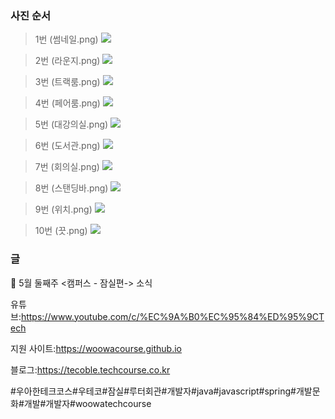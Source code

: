 ### 사진 순서
> 1번 (썸네일.png)
![](/%EC%9E%A0%EC%8B%A4%EC%BA%A0%ED%8D%BC%EC%8A%A4%EC%86%8C%EA%B0%9C/썸네일.png)

> 2번 (라운지.png)
![](/%EC%9E%A0%EC%8B%A4%EC%BA%A0%ED%8D%BC%EC%8A%A4%EC%86%8C%EA%B0%9C/%EB%9D%BC%EC%9A%B4%EC%A7%80.png)


> 3번 (트랙룸.png)
![](/%EC%9E%A0%EC%8B%A4%EC%BA%A0%ED%8D%BC%EC%8A%A4%EC%86%8C%EA%B0%9C/%ED%8A%B8%EB%9E%99%EB%A3%B8.png)

> 4번 (페어룸.png)
![](/잠실캠퍼스소개/페어룸.png)


> 5번 (대강의실.png)
![](/잠실캠퍼스소개/대강의실.png)

> 6번 (도서관.png)
![](/잠실캠퍼스소개/도서관.png)

> 7번 (회의실.png)
![](/잠실캠퍼스소개/회의실.png)

> 8번 (스탠딩바.png)
![](/잠실캠퍼스소개/스탠딩바.png)

> 9번 (위치.png)
![](/잠실캠퍼스소개/위치.png)

> 10번 (끗.png)
![](/잠실캠퍼스소개/끗.png)

### 글

📮 5월 둘째주 <캠퍼스 - 잠실편-> 소식

유튜브:https://www.youtube.com/c/%EC%9A%B0%EC%95%84%ED%95%9CTech

지원 사이트:https://woowacourse.github.io

블로그:https://tecoble.techcourse.co.kr

#우아한테크코스#우테코#잠실#루터회관#개발자#java#javascript#spring#개발문화#개발#개발자#woowatechcourse
